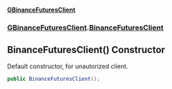 #### [GBinanceFuturesClient](./index.md 'index')
### [GBinanceFuturesClient](./GBinanceFuturesClient.md 'GBinanceFuturesClient').[BinanceFuturesClient](./GBinanceFuturesClient-BinanceFuturesClient.md 'GBinanceFuturesClient.BinanceFuturesClient')
## BinanceFuturesClient() Constructor
Default constructor, for unautorized client.  
```csharp
public BinanceFuturesClient();
```
